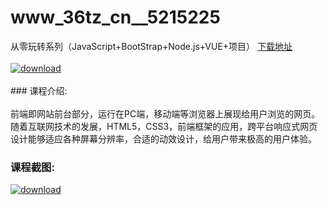 # www_36tz_cn__5215225
从零玩转系列（JavaScript+BootStrap+Node.js+VUE+项目）
[下载地址](http://www.36tz.cn/article/5215225 "下载地址")
<br/></br>[![download](http://36tz.cn/muke_img/2020_09_1-20-300x185.png "下载地址")](http://www.36tz.cn/article/5215225 "下载地址")
<br/></br>### 课程介绍:<br/></br>前端即网站前台部分，运行在PC端，移动端等浏览器上展现给用户浏览的网页。随着互联网技术的发展，HTML5，CSS3，前端框架的应用，跨平台响应式网页设计能够适应各种屏幕分辨率，合适的动效设计，给用户带来极高的用户体验。

### 课程截图:
[![download](http://36tz.cn/muke_img/2020_09_2-19.png "下载地址")](http://www.36tz.cn/article/5215225 "下载地址")
